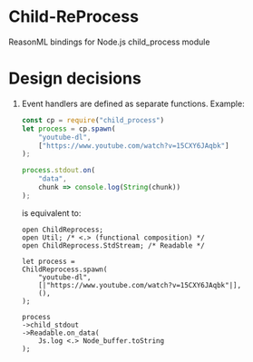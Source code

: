 # Child-ReProcess
ReasonML bindings for Node.js child_process module

# Design decisions
1. Event handlers are defined as separate functions. Example:
    ```javascript
    const cp = require("child_process")
    let process = cp.spawn(
        "youtube-dl", 
        ["https://www.youtube.com/watch?v=15CXY6JAqbk"]
    );

    process.stdout.on(
        "data", 
        chunk => console.log(String(chunk))
    );
    ```
    is equivalent to:
    ```reason
    open ChildReprocess;
    open Util; /* <.> (functional composition) */
    open ChildReprocess.StdStream; /* Readable */
    
    let process =
    ChildReprocess.spawn(
        "youtube-dl",
        [|"https://www.youtube.com/watch?v=15CXY6JAqbk"|],
        (),
    );

    process
    ->child_stdout
    ->Readable.on_data(
        Js.log <.> Node_buffer.toString
    );

    ```